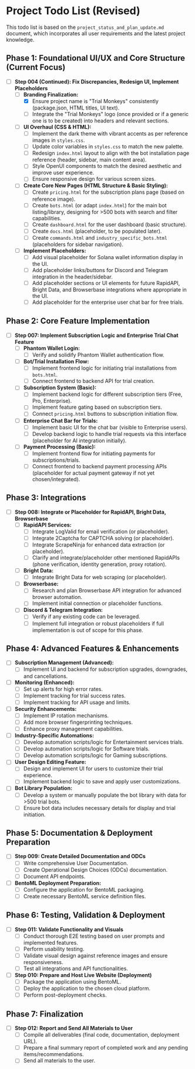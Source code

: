 # Project Todo List (Revised)

This todo list is based on the `project_status_and_plan_update.md` document, which incorporates all user requirements and the latest project knowledge.

## Phase 1: Foundational UI/UX and Core Structure (Current Focus)

- [ ] **Step 004 (Continued): Fix Discrepancies, Redesign UI, Implement Placeholders**
    - [ ] **Branding Finalization:**
        - [x] Ensure project name is "Trial Monkeys" consistently (package.json, HTML titles, UI text).
        - [ ] Integrate the "Trial Monkeys" logo (once provided or if a generic one is to be created) into headers and relevant sections.
    - [ ] **UI Overhaul (CSS & HTML):**
        - [ ] Implement the dark theme with vibrant accents as per reference images in `styles.css`.
        - [ ] Update color variables in `styles.css` to match the new palette.
        - [ ] Redesign `index.html` layout to align with the bot installation page reference (header, sidebar, main content area).
        - [ ] Style OpenUI components to match the desired aesthetic and improve user experience.
        - [ ] Ensure responsive design for various screen sizes.
    - [ ] **Create Core New Pages (HTML Structure & Basic Styling):**
        - [ ] Create `pricing.html` for the subscription plans page (based on reference image).
        - [ ] Create `bots.html` (or adapt `index.html`) for the main bot listing/library, designing for >500 bots with search and filter capabilities.
        - [ ] Create `dashboard.html` for the user dashboard (basic structure).
        - [ ] Create `docs.html` (placeholder, to be populated later).
        - [ ] Create `commands.html` and `industry_specific_bots.html` (placeholders for sidebar navigation).
    - [ ] **Implement Placeholders:**
        - [ ] Add visual placeholder for Solana wallet information display in the UI.
        - [ ] Add placeholder links/buttons for Discord and Telegram integration in the header/sidebar.
        - [ ] Add placeholder sections or UI elements for future RapidAPI, Bright Data, and Browserbase integrations where appropriate in the UI.
        - [ ] Add placeholder for the enterprise user chat bar for free trials.

## Phase 2: Core Feature Implementation

- [ ] **Step 007: Implement Subscription Logic and Enterprise Trial Chat Feature**
    - [ ] **Phantom Wallet Login:**
        - [ ] Verify and solidify Phantom Wallet authentication flow.
    - [ ] **Bot/Trial Installation Flow:**
        - [ ] Implement frontend logic for initiating trial installations from `bots.html`.
        - [ ] Connect frontend to backend API for trial creation.
    - [ ] **Subscription System (Basic):**
        - [ ] Implement backend logic for different subscription tiers (Free, Pro, Enterprise).
        - [ ] Implement feature gating based on subscription tiers.
        - [ ] Connect `pricing.html` buttons to subscription initiation flow.
    - [ ] **Enterprise Chat Bar for Trials:**
        - [ ] Implement basic UI for the chat bar (visible to Enterprise users).
        - [ ] Develop backend logic to handle trial requests via this interface (placeholder for AI integration initially).
    - [ ] **Payment Processing (Basic):**
        - [ ] Implement frontend flow for initiating payments for subscriptions/trials.
        - [ ] Connect frontend to backend payment processing APIs (placeholder for actual payment gateway if not yet chosen/integrated).

## Phase 3: Integrations

- [ ] **Step 008: Integrate or Placeholder for RapidAPI, Bright Data, Browserbase**
    - [ ] **RapidAPI Services:**
        - [ ] Integrate LogValid for email verification (or placeholder).
        - [ ] Integrate 2Captcha for CAPTCHA solving (or placeholder).
        - [ ] Integrate ScrapeNinja for enhanced data extraction (or placeholder).
        - [ ] Clarify and integrate/placeholder other mentioned RapidAPIs (phone verification, identity generation, proxy rotation).
    - [ ] **Bright Data:**
        - [ ] Integrate Bright Data for web scraping (or placeholder).
    - [ ] **Browserbase:**
        - [ ] Research and plan Browserbase API integration for advanced browser automation.
        - [ ] Implement initial connection or placeholder functions.
    - [ ] **Discord & Telegram Integration:**
        - [ ] Verify if any existing code can be leveraged.
        - [ ] Implement full integration or robust placeholders if full implementation is out of scope for this phase.

## Phase 4: Advanced Features & Enhancements

- [ ] **Subscription Management (Advanced):**
    - [ ] Implement UI and backend for subscription upgrades, downgrades, and cancellations.
- [ ] **Monitoring (Enhanced):**
    - [ ] Set up alerts for high error rates.
    - [ ] Implement tracking for trial success rates.
    - [ ] Implement tracking for API usage and limits.
- [ ] **Security Enhancements:**
    - [ ] Implement IP rotation mechanisms.
    - [ ] Add more browser fingerprinting techniques.
    - [ ] Enhance proxy management capabilities.
- [ ] **Industry-Specific Automations:**
    - [ ] Develop automation scripts/logic for Entertainment services trials.
    - [ ] Develop automation scripts/logic for Software trials.
    - [ ] Develop automation scripts/logic for Gaming subscriptions.
- [ ] **User Design Editing Feature:**
    - [ ] Design and implement UI for users to customize their trial experience.
    - [ ] Implement backend logic to save and apply user customizations.
- [ ] **Bot Library Population:**
    - [ ] Develop a system or manually populate the bot library with data for >500 trial bots.
    - [ ] Ensure bot data includes necessary details for display and trial initiation.

## Phase 5: Documentation & Deployment Preparation

- [ ] **Step 009: Create Detailed Documentation and ODCs**
    - [ ] Write comprehensive User Documentation.
    - [ ] Create Operational Design Choices (ODCs) documentation.
    - [ ] Document API endpoints.
- [ ] **BentoML Deployment Preparation:**
    - [ ] Configure the application for BentoML packaging.
    - [ ] Create necessary BentoML service definition files.

## Phase 6: Testing, Validation & Deployment

- [ ] **Step 011: Validate Functionality and Visuals**
    - [ ] Conduct thorough E2E testing based on user prompts and implemented features.
    - [ ] Perform usability testing.
    - [ ] Validate visual design against reference images and ensure responsiveness.
    - [ ] Test all integrations and API functionalities.
- [ ] **Step 010: Prepare and Host Live Website (Deployment)**
    - [ ] Package the application using BentoML.
    - [ ] Deploy the application to the chosen cloud platform.
    - [ ] Perform post-deployment checks.

## Phase 7: Finalization

- [ ] **Step 012: Report and Send All Materials to User**
    - [ ] Compile all deliverables (final code, documentation, deployment URL).
    - [ ] Prepare a final summary report of completed work and any pending items/recommendations.
    - [ ] Send all materials to the user.
